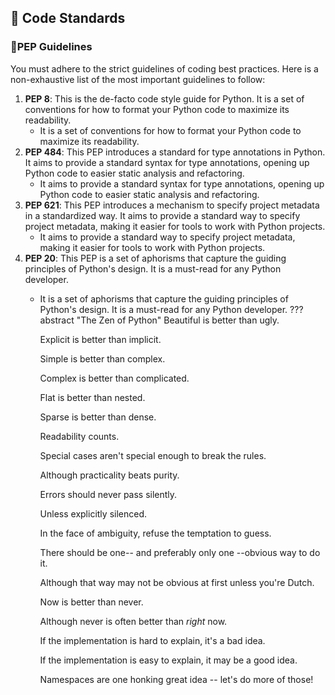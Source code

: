 ## 🐍 __Code Standards__
### 🪺PEP Guidelines
You must adhere to the strict guidelines of coding best practices. Here is a non-exhaustive list of the most important guidelines to follow:

1. **PEP 8**: This is the de-facto code style guide for Python. It is a set of conventions for how to format your Python code to maximize its readability.
    - It is a set of conventions for how to format your Python code to maximize its readability.
2. **PEP 484**: This PEP introduces a standard for type annotations in Python. It aims to provide a standard syntax for type annotations, opening up Python code to easier static analysis and refactoring.
    - It aims to provide a standard syntax for type annotations, opening up Python code to easier static analysis and refactoring.
3. **PEP 621**: This PEP introduces a mechanism to specify project metadata in a standardized way. It aims to provide a standard way to specify project metadata, making it easier for tools to work with Python projects.
    - It aims to provide a standard way to specify project metadata, making it easier for tools to work with Python projects.
4. **PEP 20**: This PEP is a set of aphorisms that capture the guiding principles of Python's design. It is a must-read for any Python developer.
    - It is a set of aphorisms that capture the guiding principles of Python's design. It is a must-read for any Python developer.
??? abstract "The Zen of Python"
      Beautiful is better than ugly.

      Explicit is better than implicit.

      Simple is better than complex.

      Complex is better than complicated.

      Flat is better than nested.

      Sparse is better than dense.

      Readability counts.

      Special cases aren't special enough to break the rules.

      Although practicality beats purity.

      Errors should never pass silently.

      Unless explicitly silenced.

      In the face of ambiguity, refuse the temptation to guess.

      There should be one-- and preferably only one --obvious way to do it.

      Although that way may not be obvious at first unless you're Dutch.

      Now is better than never.

      Although never is often better than *right* now.

      If the implementation is hard to explain, it's a bad idea.

      If the implementation is easy to explain, it may be a good idea.

      Namespaces are one honking great idea -- let's do more of those!


